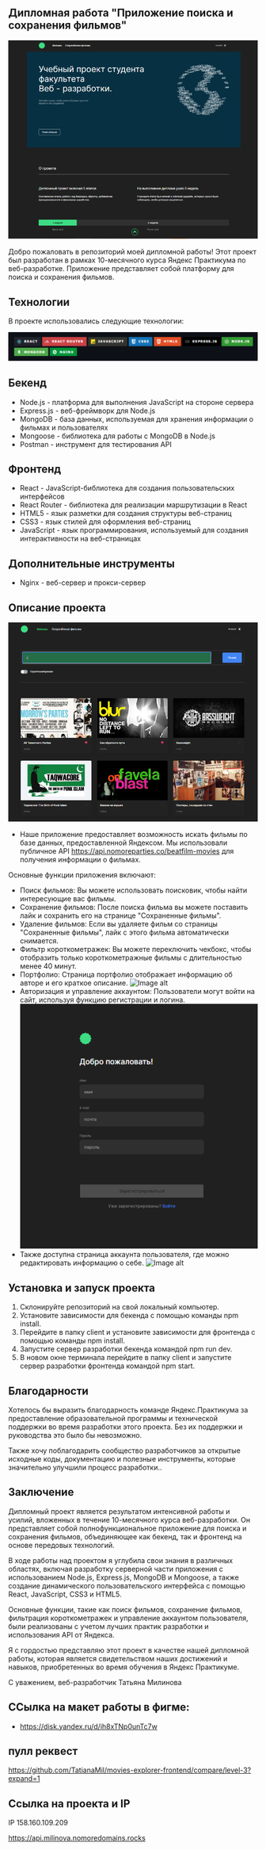 ## Дипломная работа "Приложение поиска и сохранения фильмов"

![Image alt](https://github.com/stefaniafrolovafrolov/movies-explorer-diplom/blob/main/Screenshot_2603.png)

Добро пожаловать в репозиторий моей дипломной работы! Этот проект был разработан в рамках 10-месячного курса Яндекс Практикума по веб-разработке. Приложение представляет собой платформу для поиска и сохранения фильмов.

## Технологии

В проекте использовались следующие технологии:

![Image alt](https://github.com/stefaniafrolovafrolov/movies-explorer-diplom/blob/main/Screenshot_2538.png)

## Бекенд

- Node.js - платформа для выполнения JavaScript на стороне сервера
- Express.js - веб-фреймворк для Node.js
- MongoDB - база данных, используемая для хранения информации о фильмах и пользователях
- Mongoose - библиотека для работы с MongoDB в Node.js
- Postman - инструмент для тестирования API

## Фронтенд

- React - JavaScript-библиотека для создания пользовательских интерфейсов
- React Router - библиотека для реализации маршрутизации в React
- HTML5 - язык разметки для создания структуры веб-страниц
- CSS3 - язык стилей для оформления веб-страниц
- JavaScript - язык программирования, используемый для создания интерактивности на веб-страницах

## Дополнительные инструменты

- Nginx - веб-сервер и прокси-сервер

## Описание проекта

![Image alt](https://github.com/stefaniafrolovafrolov/movies-explorer-diplom/blob/main/Screenshot_2605.png)

- Наше приложение предоставляет возможность искать фильмы по базе данных, предоставленной Яндексом. Мы использовали публичное API https://api.nomoreparties.co/beatfilm-movies для получения информации о фильмах.

Основные функции приложения включают:

- Поиск фильмов: Вы можете использовать поисковик, чтобы найти интересующие вас фильмы.
- Сохранение фильмов: После поиска фильма вы можете поставить лайк и сохранить его на странице "Сохраненные фильмы".
- Удаление фильмов: Если вы удаляете фильм со страницы "Сохраненные фильмы", лайк с этого фильма автоматически снимается.
- Фильтр короткометражек: Вы можете переключить чекбокс, чтобы отобразить только короткометражные фильмы с длительностью менее 40 минут.
- Портфолио: Страница портфолио отображает информацию об авторе и его краткое описание.
 ![Image alt](https://github.com/TatianaMil/movies-explorer-diplom/blob/main/Screenshot_2543.png)
- Авторизация и управление аккаунтом: Пользователи могут войти на сайт, используя функцию регистрации и логина.
 ![Image alt](https://github.com/stefaniafrolovafrolov/movies-explorer-diplom/blob/main/Screenshot_2544.png)
- Также доступна страница аккаунта пользователя, где можно редактировать информацию о себе.
 ![Image alt](https://github.com/TatianaMil/movies-explorer-diplom/blob/main/Screenshot_2542.png)

## Установка и запуск проекта

1. Склонируйте репозиторий на свой локальный компьютер.
2. Установите зависимости для бекенда с помощью команды npm install.
3. Перейдите в папку client и установите зависимости для фронтенда с помощью команды npm install.
4. Запустите сервер разработки бекенда командой npm run dev.
5. В новом окне терминала перейдите в папку client и запустите сервер разработки фронтенда командой npm start.

## Благодарности

Хотелось бы выразить благодарность команде Яндекс.Практикума за предоставление образовательной программы и технической поддержки во время разработки этого проекта. Без их поддержки и руководства это было бы невозможно.

Также хочу поблагодарить сообщество разработчиков за открытые исходные коды, документацию и полезные инструменты, которые значительно улучшили процесс разработки..

## Заключение

Дипломный проект является результатом интенсивной работы и усилий, вложенных в течение 10-месячного курса веб-разработки. Он представляет собой полнофункциональное приложение для поиска и сохранения фильмов, объединяющее как бекенд, так и фронтенд на основе передовых технологий.

В ходе работы над проектом я углубила свои знания в различных областях, включая разработку серверной части приложения с использованием Node.js, Express.js, MongoDB и Mongoose, а также создание динамического пользовательского интерфейса с помощью React, JavaScript, CSS3 и HTML5.

Основные функции, такие как поиск фильмов, сохранение фильмов, фильтрация короткометражек и управление аккаунтом пользователя, были реализованы с учетом лучших практик разработки и использования API от Яндекса.

Я с гордостью представляю этот проект в качестве нашей дипломной работы, которая является свидетельством наших достижений и навыков, приобретенных во время обучения в Яндекс Практикуме.

С уважением,
веб-разработчик
Татьяна Милинова

## ССылка на макет работы в фигме:

- https://disk.yandex.ru/d/ih8xTNp0unTc7w

## пулл реквест

https://github.com/TatianaMil/movies-explorer-frontend/compare/level-3?expand=1

## Ccылка на проекта и IP

IP 158.160.109.209

https://api.milinova.nomoredomains.rocks
 
